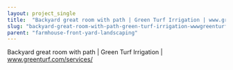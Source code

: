 ```yaml
---
layout: project_single
title:  "Backyard great room with path | Green Turf Irrigation | www.greenturf.com/services/"
slug: "backyard-great-room-with-path-green-turf-irrigation-wwwgreenturfcomservices"
parent: "farmhouse-front-yard-landscaping"
---
```

Backyard great room with path | Green Turf Irrigation | www.greenturf.com/services/